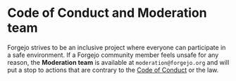 # Code of Conduct and Moderation team

Forgejo strives to be an inclusive project where everyone can participate in a safe environment. If a Forgejo community member feels unsafe for any reason, the **Moderation team** is available at `moderation@forgejo.org` and will put a stop to actions that are contrary to the [Code of Conduct](https://codeberg.org/forgejo/code-of-conduct) or the law.
